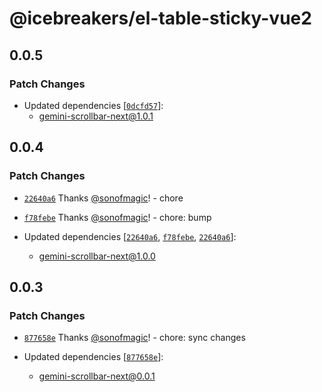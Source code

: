 # @icebreakers/el-table-sticky-vue2

## 0.0.5

### Patch Changes

- Updated dependencies [[`0dcfd57`](https://github.com/sonofmagic/vue2-sticky/commit/0dcfd57ddd93de177b0278ae5a57a10797b9e2f4)]:
  - gemini-scrollbar-next@1.0.1

## 0.0.4

### Patch Changes

- [`22640a6`](https://github.com/sonofmagic/vue2-sticky/commit/22640a679093b8731b3bcd29f931e83e90e1b3bf) Thanks [@sonofmagic](https://github.com/sonofmagic)! - chore

- [`f78febe`](https://github.com/sonofmagic/vue2-sticky/commit/f78febe5d0324f66f771afa5541acb7daa862094) Thanks [@sonofmagic](https://github.com/sonofmagic)! - chore: bump

- Updated dependencies [[`22640a6`](https://github.com/sonofmagic/vue2-sticky/commit/22640a679093b8731b3bcd29f931e83e90e1b3bf), [`f78febe`](https://github.com/sonofmagic/vue2-sticky/commit/f78febe5d0324f66f771afa5541acb7daa862094), [`22640a6`](https://github.com/sonofmagic/vue2-sticky/commit/22640a679093b8731b3bcd29f931e83e90e1b3bf)]:
  - gemini-scrollbar-next@1.0.0

## 0.0.3

### Patch Changes

- [`877658e`](https://github.com/sonofmagic/vue2-sticky/commit/877658e85dabdddd2be458b3d2f3b53160a29d96) Thanks [@sonofmagic](https://github.com/sonofmagic)! - chore: sync changes

- Updated dependencies [[`877658e`](https://github.com/sonofmagic/vue2-sticky/commit/877658e85dabdddd2be458b3d2f3b53160a29d96)]:
  - gemini-scrollbar-next@0.0.1
